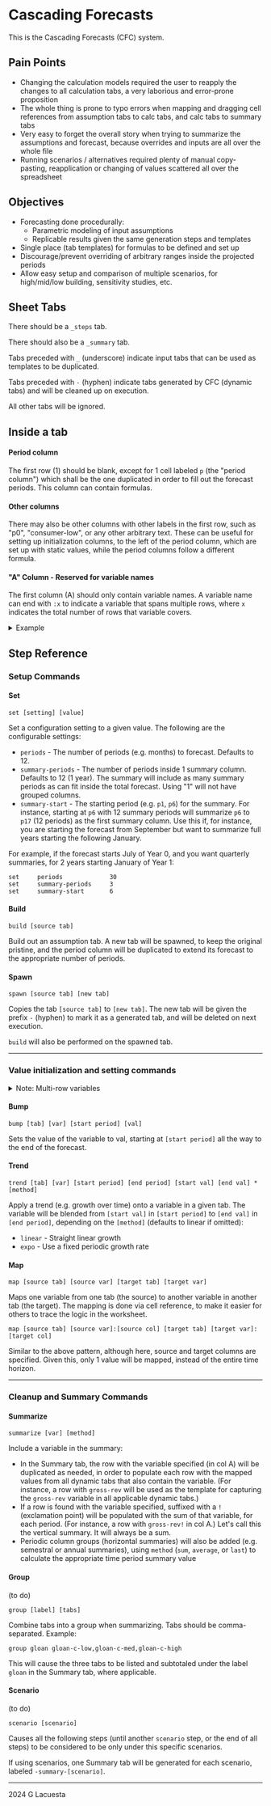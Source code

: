 # Cascading Forecasts

This is the Cascading Forecasts (CFC) system.

## Pain Points

- Changing the calculation models required the user to reapply the changes to all calculation tabs, a very laborious and error-prone proposition
- The whole thing is prone to typo errors when mapping and dragging cell references from assumption tabs to calc tabs, and calc tabs to summary tabs
- Very easy to forget the overall story when trying to summarize the assumptions and forecast, because overrides and inputs are all over the whole file
- Running scenarios / alternatives required plenty of manual copy-pasting, reapplication or changing of values scattered all over the spreadsheet

## Objectives

- Forecasting done procedurally:
    - Parametric modeling of input assumptions
    - Replicable results given the same generation steps and templates
- Single place (tab templates) for formulas to be defined and set up
- Discourage/prevent overriding of arbitrary ranges inside the projected periods
- Allow easy setup and comparison of multiple scenarios, for high/mid/low building, sensitivity studies, etc.

## Sheet Tabs

There should be a `_steps` tab.

There should also be a `_summary` tab.

Tabs preceded with `_` (underscore) indicate input tabs that can be used as templates to be duplicated.

Tabs preceded with `-` (hyphen) indicate tabs generated by CFC (dynamic tabs) and will be cleaned up on execution.

All other tabs will be ignored.

## Inside a tab

#### Period column
The first row (1) should be blank, except for 1 cell labeled `p` (the "period column") which shall be the one duplicated in order to fill out the forecast periods. This column can contain formulas.

#### Other columns
There may also be other columns with other labels in the first row, such as "p0", "consumer-low", or any other arbitrary text. These can be useful for setting up initialization columns, to the left of the period column, which are set up with static values, while the period columns follow a different formula.

#### "A" Column - Reserved for variable names
The first column (A) should only contain variable names. A variable name can end with `:x` to indicate a variable that spans multiple rows, where `x` indicates the total number of rows that variable covers.

<details>
<summary>Example</summary>

#### Tab `_members`

        A           B           C           D           E
    1                           p0          p
    2   members     Members     1000        =C2+100
    3   mem_fee     Fee/member              100
    4   fees        Total Fees              =D2*D3

#### Tab `_assumptions`

        A           B           C           D           E
    1               scenario1   scenario2
    2   start_mems  1000        1500

> In the above example, `members:p0` can be initialized to other values via a `map assumptions start_mems:scenario1 members members:p0` command, and each period afterwards (`p1` onwards) will increment this by 100, given the formula in D2.

> The `mem_fee` variable, meanwhile, can be trended over time via `trend members mem_fee p1 p12 100 200 linear` to increase the membership fee each month.
</details>

## Step Reference

### Setup Commands

#### Set
`set [setting] [value]`

Set a configuration setting to a given value. The following are the configurable
 settings:

- `periods` - The number of periods (e.g. months) to forecast. Defaults to 12.
- `summary-periods` - The number of periods inside 1 summary column. Defaults to 12 (1 year). The summary will include as many summary periods as can fit inside the total forecast. Using "1" will not have grouped columns.
- `summary-start` - The starting period (e.g. `p1`, `p6`) for the summary. For instance, starting at `p6` with 12 summary periods will summarize `p6` to `p17` (12 periods) as the first summary column. Use this if, for instance, you are starting the forecast from September but want to summarize full years starting the following January.

For example, if the forecast starts July of Year 0, and you want quarterly summaries, for 2 years starting January of Year 1:

    set     periods             30
    set     summary-periods     3
    set     summary-start       6

#### Build
`build [source tab]`

Build out an assumption tab. A new tab will be spawned, to keep the original pristine, and the period column will be duplicated to extend its forecast to the appropriate number of periods.

#### Spawn
`spawn [source tab] [new tab]`

Copies the tab `[source tab]` to `[new tab]`. The new tab will be given the prefix `-` (hyphen) to mark it as a generated tab, and will be deleted on next execution.

`build` will also be performed on the spawned tab.

---

### Value initialization and setting commands

<details>
<summary>Note: Multi-row variables</summary>
&nbsp;

> If a variable in the tab follows the pattern `var_name|n` where *n* is a number, this indicates that the variable is to be treated as a stack of *n* values. Thus, the `bump`, `trend`, and `map` commands will operate on all *n* rows of that variable.

        A           B           C           D           E
    1                           p0          p
    2   members     Members     1000        =C2+100
    3   age_grps|4  18-30       40%         =D$2*$C3
    4               31-40       30%         =D$2*$C4
    5               41-50       20%         =D$2*$C5
    6               51+         10%         =D$2*$C6
    7               Txns/mo
    8   age_txns|4  18-30                   4.2
    9               31-40                   3.7
    10              41-50                   3.1
    11              51+                     2.8
    12              Total txns              =SUMPRODUCT(D3:D6,D8:D11)

>In the example above, referencing `age_grps` will apply to rows 3-6, and `age_txns` will apply to rows 8-11.

</details>

#### Bump
`bump [tab] [var] [start period] [val]`

Sets the value of the variable to val, starting at `[start period]` all the way to the end of the forecast.

#### Trend
`trend [tab] [var] [start period] [end period] [start val] [end val] *[method]`

Apply a trend (e.g. growth over time) onto a variable in a given tab. The variable will be blended from `[start val]` in `[start period]` to `[end val]` in `[end period]`, depending on the `[method]` (defaults to linear if omitted):
- `linear` - Straight linear growth
- `expo` - Use a fixed periodic growth rate

#### Map
`map [source tab] [source var] [target tab] [target var]`

Maps one variable from one tab (the source) to another variable in another tab (the target). The mapping is done via cell reference, to make it easier for others to trace the logic in the worksheet.

`map [source tab] [source var]:[source col] [target tab] [target var]:[target col]`

Similar to the above pattern, although here, source and target columns are specified. Given this, only 1 value will be mapped, instead of the entire time horizon.

---

### Cleanup and Summary Commands

#### Summarize

`summarize [var] [method]`

Include a variable in the summary:
* In the Summary tab, the row with the variable specified (in col A) will be duplicated as needed, in order to populate each row with the mapped values from all dynamic tabs that also contain the variable. (For instance, a row with `gross-rev` will be used as the template for capturing the `gross-rev` variable in all applicable dynamic tabs.)
* If a row is found with the variable specified, suffixed with a `!` (exclamation point) will be populated with the sum of that variable, for each period. (For instance, a row with `gross-rev!` in col A.) Let's call this the vertical summary. It will always be a sum.
* Periodic column groups (horizontal summaries) will also be added (e.g. semestral or annual summaries), using `method` (`sum`, `average`, or `last`) to calculate the appropriate time period summary value

#### Group

(to do)

`group [label] [tabs]`

Combine tabs into a group when summarizing. Tabs should be comma-separated. Example:

    group gloan gloan-c-low,gloan-c-med,gloan-c-high

This will cause the three tabs to be listed and subtotaled under the label `gloan` in the Summary tab, where applicable.

#### Scenario

(to do)

`scenario [scenario]`

Causes all the following steps (until another `scenario` step, or the end of all steps) to be considered to be only under this specific scenarios.

If using scenarios, one Summary tab will be generated for each scenario, labeled `-summary-[scenario]`.

---
2024 G Lacuesta